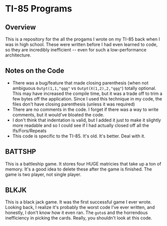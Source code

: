 # TI-85 Programs
## Overview
This is a repository for the all the progams I wrote on my TI-85 back when I was in high school. These were written before I had even learned to code, so they are incredibly inefficient -- even for such a low-performance architecture.

## Notes on the Code
* There was a bug/feature that made closing parenthesis (when not ambiguous `Outpt(1,1,"qqq"` vs `Outpt(X(1,2),2,"qqq"`) totally optional. This may have increased the compile time, but it was a trade off to trim a few bytes off the application. Since I used this technique in my code, the files don't have closing parenthesis (unless it was required)
* There are no comments in the code. I forget if there was a way to write comments, but it would've bloated the code.
* I don't think that indentation is valid, but I added it just to make it slightly more readable and so I could see if I had actually closed off all the Ifs/Fors/Repeats
* This code is specific to the TI-85. It's old. It's better. Deal with it. 

## BATTSHP
This is a battleship game. It stores four HUGE matricies that take up a ton of memory. It's a good idea to delete these after the game is finished. The game is two player, not single player.

## BLKJK
This is a black jack game. It was the first successful game I ever wrote. Looking back, I realize it's probably the worst code I've ever written, and honestly, I don't know how it even ran. The `goto`s and the horrendous inefficiency in picking the cards. Really, you shouldn't look at this code.